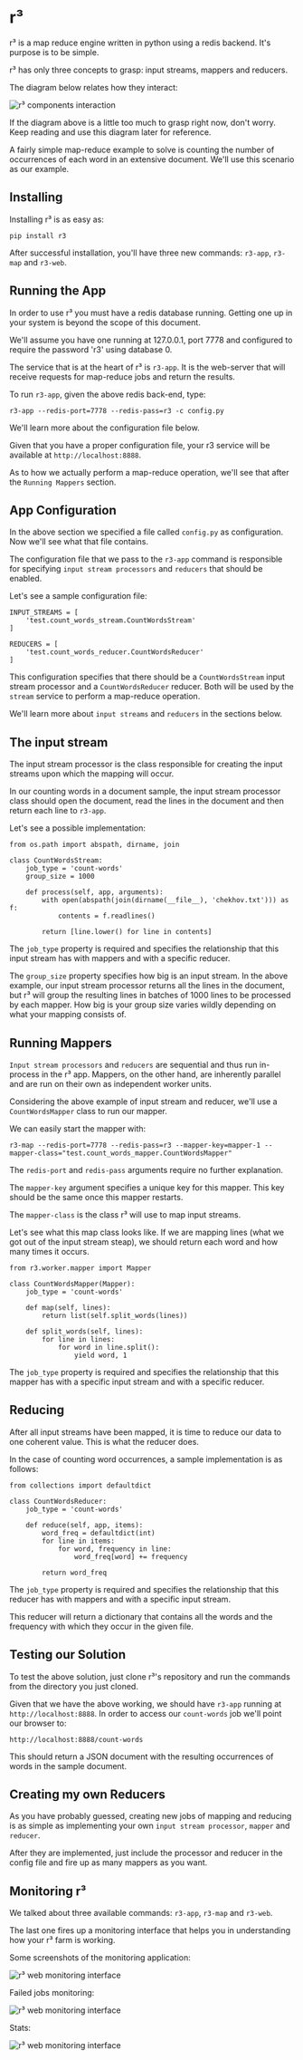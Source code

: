 r³
==

r³ is a map reduce engine written in python using a redis backend. It's purpose
is to be simple.

r³ has only three concepts to grasp: input streams, mappers and reducers.

The diagram below relates how they interact:

![r³ components interaction](https://github.com/heynemann/r3/raw/master/r3.png)

If the diagram above is a little too much to grasp right now, don't worry. Keep
reading and use this diagram later for reference.

A fairly simple map-reduce example to solve is counting the number of
occurrences of each word in an extensive document. We'll use this scenario as
our example.

Installing
----------

Installing r³ is as easy as:

    pip install r3

After successful installation, you'll have three new commands: `r3-app`,
`r3-map` and `r3-web`.

Running the App
---------------

In order to use r³ you must have a redis database running. Getting one up in
your system is beyond the scope of this document.

We'll assume you have one running at 127.0.0.1, port 7778 and configured to
require the password 'r3' using database 0.

The service that is at the heart of r³ is `r3-app`. It is the web-server that
will receive requests for map-reduce jobs and return the results.

To run `r3-app`, given the above redis back-end, type:

    r3-app --redis-port=7778 --redis-pass=r3 -c config.py

We'll learn more about the configuration file below.

Given that you have a proper configuration file, your r3 service will be
available at `http://localhost:8888`.

As to how we actually perform a map-reduce operation, we'll see that after the
`Running Mappers` section.

App Configuration
-----------------

In the above section we specified a file called `config.py` as configuration.
Now we'll see what that file contains.

The configuration file that we pass to the `r3-app` command is responsible for
specifying `input stream processors` and `reducers` that should be enabled.

Let's see a sample configuration file:

    INPUT_STREAMS = [
        'test.count_words_stream.CountWordsStream'
    ]

    REDUCERS = [
        'test.count_words_reducer.CountWordsReducer'
    ]

This configuration specifies that there should be a `CountWordsStream` input
stream processor and a `CountWordsReducer` reducer. Both will be used by the
`stream` service to perform a map-reduce operation. 

We'll learn more about `input streams` and `reducers` in the sections below.

The input stream
----------------

The input stream processor is the class responsible for creating the input
streams upon which the mapping will occur.

In our counting words in a document sample, the input stream processor class
should open the document, read the lines in the document and then return each
line to `r3-app`.

Let's see a possible implementation:

    from os.path import abspath, dirname, join

    class CountWordsStream:
        job_type = 'count-words'
        group_size = 1000

        def process(self, app, arguments):
            with open(abspath(join(dirname(__file__), 'chekhov.txt'))) as f:
                contents = f.readlines()

            return [line.lower() for line in contents]

The `job_type` property is required and specifies the relationship that this
input stream has with mappers and with a specific reducer.

The `group_size` property specifies how big is an input stream. In the above
example, our input stream processor returns all the lines in the document, but
r³ will group the resulting lines in batches of 1000 lines to be processed by
each mapper. How big is your group size varies wildly depending on what your
mapping consists of.

Running Mappers
---------------

`Input stream processors` and `reducers` are sequential and thus run in-process
in the r³ app. Mappers, on the other hand, are inherently parallel and are run
on their own as independent worker units.

Considering the above example of input stream and reducer, we'll use a
`CountWordsMapper` class to run our mapper.

We can easily start the mapper with:

    r3-map --redis-port=7778 --redis-pass=r3 --mapper-key=mapper-1 --mapper-class="test.count_words_mapper.CountWordsMapper"

The `redis-port` and `redis-pass` arguments require no further explanation.

The `mapper-key` argument specifies a unique key for this mapper. This key 
should be the same once this mapper restarts.

The `mapper-class` is the class r³ will use to map input streams.

Let's see what this map class looks like. If we are mapping lines (what we got
out of the input stream steap), we should return each word and how many times
it occurs.

    from r3.worker.mapper import Mapper

    class CountWordsMapper(Mapper):
        job_type = 'count-words'

        def map(self, lines):
            return list(self.split_words(lines))

        def split_words(self, lines):
            for line in lines:
                for word in line.split():
                    yield word, 1

The `job_type` property is required and specifies the relationship that this
mapper has with a specific input stream and with a specific reducer.

Reducing
--------

After all input streams have been mapped, it is time to reduce our data to one
coherent value. This is what the reducer does.

In the case of counting word occurrences, a sample implementation is as
follows:

    from collections import defaultdict

    class CountWordsReducer:
        job_type = 'count-words'

        def reduce(self, app, items):
            word_freq = defaultdict(int)
            for line in items:
                for word, frequency in line:
                    word_freq[word] += frequency

            return word_freq

The `job_type` property is required and specifies the relationship that this
reducer has with mappers and with a specific input stream.

This reducer will return a dictionary that contains all the words and the
frequency with which they occur in the given file.

Testing our Solution
-------------------

To test the above solution, just clone r³'s repository and run the commands
from the directory you just cloned.

Given that we have the above working, we should have `r3-app` running at
`http://localhost:8888`. In order to access our `count-words` job we'll point
our browser to:

    http://localhost:8888/count-words

This should return a JSON document with the resulting occurrences of words in
the sample document.

Creating my own Reducers
------------------------

As you have probably guessed, creating new jobs of mapping and reducing is as
simple as implementing your own `input stream processor`, `mapper` and
`reducer`.

After they are implemented, just include the processor and reducer in the
config file and fire up as many mappers as you want.

Monitoring r³
-------------

We talked about three available commands: `r3-app`, `r3-map` and `r3-web`.

The last one fires up a monitoring interface that helps you in understanding
how your r³ farm is working.

Some screenshots of the monitoring application:

![r³ web monitoring interface](https://github.com/heynemann/r3/raw/master/r3-web-1.jpg)

Failed jobs monitoring:

![r³ web monitoring interface](https://github.com/heynemann/r3/raw/master/r3-web-2.jpg)

Stats:

![r³ web monitoring interface](https://github.com/heynemann/r3/raw/master/r3-web-3.jpg)

